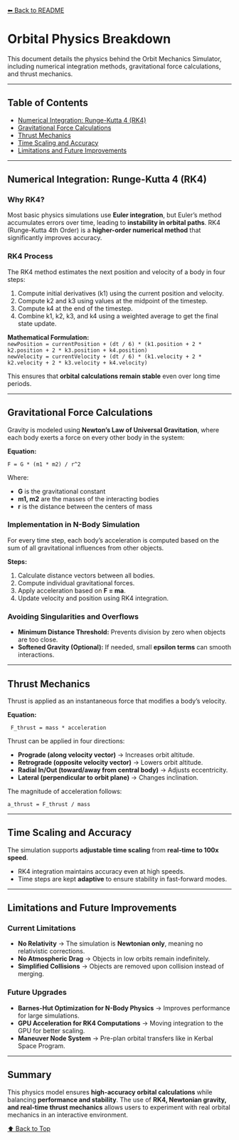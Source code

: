 [⬅ Back to README](https://github.com/Brprb08/space-orbit-simulation#readme)

# Orbital Physics Breakdown  

This document details the physics behind the Orbit Mechanics Simulator, including numerical integration methods, gravitational force calculations, and thrust mechanics.

---

## Table of Contents  
- [Numerical Integration: Runge-Kutta 4 (RK4)](#numerical-integration-runge-kutta-4-rk4)  
- [Gravitational Force Calculations](#gravitational-force-calculations)  
- [Thrust Mechanics](#thrust-mechanics)  
- [Time Scaling and Accuracy](#time-scaling-and-accuracy)  
- [Limitations and Future Improvements](#limitations-and-future-improvements)  

---

## Numerical Integration: Runge-Kutta 4 (RK4)  

### Why RK4?  
Most basic physics simulations use **Euler integration**, but Euler’s method accumulates errors over time, leading to **instability in orbital paths**. RK4 (Runge-Kutta 4th Order) is a **higher-order numerical method** that significantly improves accuracy.  

### RK4 Process  
The RK4 method estimates the next position and velocity of a body in four steps:  

1. Compute initial derivatives (k1) using the current position and velocity.  
2. Compute k2 and k3 using values at the midpoint of the timestep.  
3. Compute k4 at the end of the timestep.  
4. Combine k1, k2, k3, and k4 using a weighted average to get the final state update.  

**Mathematical Formulation:**  
``` newPosition = currentPosition + (dt / 6) * (k1.position + 2 * k2.position + 2 * k3.position + k4.position) ```  
``` newVelocity = currentVelocity + (dt / 6) * (k1.velocity + 2 * k2.velocity + 2 * k3.velocity + k4.velocity) ```  

This ensures that **orbital calculations remain stable** even over long time periods.  

---

## Gravitational Force Calculations  

Gravity is modeled using **Newton’s Law of Universal Gravitation**, where each body exerts a force on every other body in the system:  

**Equation:**  
``` 
F = G * (m1 * m2) / r^2 
```

Where:  
- **G** is the gravitational constant  
- **m1, m2** are the masses of the interacting bodies  
- **r** is the distance between the centers of mass  

### Implementation in N-Body Simulation  
For every time step, each body’s acceleration is computed based on the sum of all gravitational influences from other objects.  

**Steps:**  
1. Calculate distance vectors between all bodies.  
2. Compute individual gravitational forces.  
3. Apply acceleration based on **F = ma**.  
4. Update velocity and position using RK4 integration.  

### Avoiding Singularities and Overflows  
- **Minimum Distance Threshold:** Prevents division by zero when objects are too close.  
- **Softened Gravity (Optional):** If needed, small **epsilon terms** can smooth interactions.  

---

## Thrust Mechanics  

Thrust is applied as an instantaneous force that modifies a body’s velocity.  

**Equation:**  
```
 F_thrust = mass * acceleration  
```
Thrust can be applied in four directions:  
- **Prograde (along velocity vector)** → Increases orbit altitude.  
- **Retrograde (opposite velocity vector)** → Lowers orbit altitude.  
- **Radial In/Out (toward/away from central body)** → Adjusts eccentricity.  
- **Lateral (perpendicular to orbit plane)** → Changes inclination.  

The magnitude of acceleration follows:  
``` 
a_thrust = F_thrust / mass 
```

---

## Time Scaling and Accuracy  

The simulation supports **adjustable time scaling** from **real-time to 100x speed**.  
- RK4 integration maintains accuracy even at high speeds.  
- Time steps are kept **adaptive** to ensure stability in fast-forward modes.  

---

## Limitations and Future Improvements  

### Current Limitations  
- **No Relativity** → The simulation is **Newtonian only**, meaning no relativistic corrections.  
- **No Atmospheric Drag** → Objects in low orbits remain indefinitely.  
- **Simplified Collisions** → Objects are removed upon collision instead of merging.  

### Future Upgrades  
- **Barnes-Hut Optimization for N-Body Physics** → Improves performance for large simulations.  
- **GPU Acceleration for RK4 Computations** → Moving integration to the GPU for better scaling.  
- **Maneuver Node System** → Pre-plan orbital transfers like in Kerbal Space Program.  

---

## Summary  
This physics model ensures **high-accuracy orbital calculations** while balancing **performance and stability**. The use of **RK4, Newtonian gravity, and real-time thrust mechanics** allows users to experiment with real orbital mechanics in an interactive environment.  

[⬆ Back to Top](#orbital-physics-breakdown)

